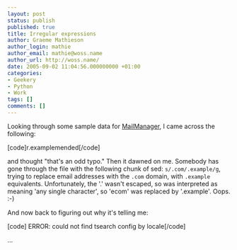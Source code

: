 ```yaml
---
layout: post
status: publish
published: true
title: Irregular expressions
author: Graeme Mathieson
author_login: mathie
author_email: mathie@woss.name
author_url: http://woss.name/
date: 2005-09-02 11:04:56.000000000 +01:00
categories:
- Geekery
- Python
- Work
tags: []
comments: []
---
```

Looking through some sample data for <a href="http://www.logicalware.com/">MailManager</a>, I came across the following:

[code]r.examplemended[/code]

and thought "that's an odd typo."  Then it dawned on me.  Somebody has gone through the file with the following chunk of sed: <code>s/.com/.example/g</code>, trying to replace email addresses with the <code>.com</code> domain, with <code>.example</code> equivalents.  Unfortunately, the '.' wasn't escaped, so was interpreted as meaning 'any single character', so 'ecom' was replaced by '.example'.  Oops. :-)

And now back to figuring out why it's telling me:

[code] ERROR: could not find tsearch config by locale[/code]

...
